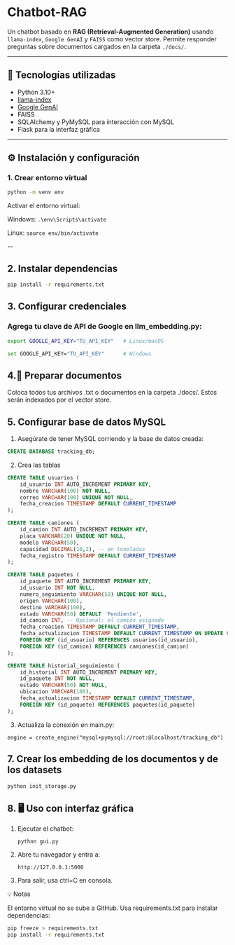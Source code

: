 # Chatbot-RAG

Un chatbot basado en **RAG (Retrieval-Augmented Generation)** usando `llama-index`, `Google GenAI` y `FAISS` como vector store. Permite responder preguntas sobre documentos cargados en la carpeta `./docs/`.

---

## 🔹 Tecnologías utilizadas

- Python 3.10+
- [llama-index](https://pypi.org/project/llama-index/)
- [Google GenAI](https://cloud.google.com/genai)
- FAISS
- SQLAlchemy y PyMySQL para interacción con MySQL
- Flask para la interfaz gráfica

---

## ⚙️ Instalación y configuración

### 1. Crear entorno virtual

```bash
python -m venv env

```
Activar el entorno virtual:

Windows:
    `.\env\Scripts\activate`

Linux:
    `source env/bin/activate`

--

## 2. Instalar dependencias

```bash
pip install -r requirements.txt
```

## 3. Configurar credenciales

 ### Agrega tu clave de API de Google en llm_embedding.py:

```bash
export GOOGLE_API_KEY="TU_API_KEY"   # Linux/macOS

set GOOGLE_API_KEY="TU_API_KEY"      # Windows
```

## 4.📂 Preparar documentos

Coloca todos tus archivos .txt o documentos en la carpeta ./docs/. Estos serán indexados por el vector store.

## 5. Configurar base de datos MySQL

1. Asegúrate de tener MySQL corriendo y la base de datos creada:

```sql
CREATE DATABASE tracking_db;
```

2. Crea las tablas

```sql
CREATE TABLE usuarios (
    id_usuario INT AUTO_INCREMENT PRIMARY KEY,
    nombre VARCHAR(100) NOT NULL,
    correo VARCHAR(100) UNIQUE NOT NULL,
    fecha_creacion TIMESTAMP DEFAULT CURRENT_TIMESTAMP
); 
```

```sql
CREATE TABLE camiones (
    id_camion INT AUTO_INCREMENT PRIMARY KEY,
    placa VARCHAR(20) UNIQUE NOT NULL,
    modelo VARCHAR(50),
    capacidad DECIMAL(10,2), -- en toneladas
    fecha_registro TIMESTAMP DEFAULT CURRENT_TIMESTAMP
);
```

```sql
CREATE TABLE paquetes (
    id_paquete INT AUTO_INCREMENT PRIMARY KEY,
    id_usuario INT NOT NULL,
    numero_seguimiento VARCHAR(50) UNIQUE NOT NULL,
    origen VARCHAR(100),
    destino VARCHAR(100),
    estado VARCHAR(50) DEFAULT 'Pendiente',
    id_camion INT, -- Opcional: el camión asignado
    fecha_creacion TIMESTAMP DEFAULT CURRENT_TIMESTAMP,
    fecha_actualizacion TIMESTAMP DEFAULT CURRENT_TIMESTAMP ON UPDATE CURRENT_TIMESTAMP,
    FOREIGN KEY (id_usuario) REFERENCES usuarios(id_usuario),
    FOREIGN KEY (id_camion) REFERENCES camiones(id_camion)
);
```

```sql
CREATE TABLE historial_seguimiento (
    id_historial INT AUTO_INCREMENT PRIMARY KEY,
    id_paquete INT NOT NULL,
    estado VARCHAR(50) NOT NULL,
    ubicacion VARCHAR(100),
    fecha_actualizacion TIMESTAMP DEFAULT CURRENT_TIMESTAMP,
    FOREIGN KEY (id_paquete) REFERENCES paquetes(id_paquete)
);
```

3. Actualiza la conexión en main.py:

`engine = create_engine("mysql+pymysql://root:@localhost/tracking_db")`


## 7. Crear los embedding de los documentos y de los datasets

`python init_storage.py`

## 8. 🖥️ Uso con interfaz gráfica

1. Ejecutar el chatbot:

    `python gui.py`

2. Abre tu navegador y entra a:

    `http://127.0.0.1:5000`

3. Para salir, usa ctrl+C en consola.

💡 Notas

El entorno virtual no se sube a GitHub. Usa requirements.txt para instalar dependencias:

```bash
pip freeze > requirements.txt
pip install -r requirements.txt
```